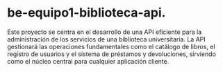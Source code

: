 # be-equipo1-biblioteca-api.
Este proyecto se centra en el desarrollo de una API eficiente para la administración de los servicios de una biblioteca universitaria. La API gestionará las operaciones fundamentales como el catálogo de libros, el registro de usuarios y el sistema de préstamos y devoluciones, sirviendo como el núcleo central para cualquier aplicación cliente.
